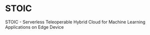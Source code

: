 # STOIC

STOIC - Serverless Teleoperable Hybrid Cloud for Machine Learning Applications on Edge Device